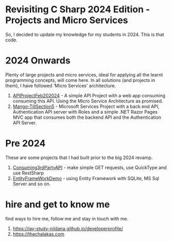 # Revisiting C Sharp 2024 Edition - Projects and Micro Services

So, I decided to update my knowledge for my students in 2024. This is that code.

# 2024 Onwards

Plenty of large projects and micro services, ideal for applying all the learnt programming concepts, will come here. In all solutions (and projects in them), I have followed 'Micro Services' architecture.

1. [APIProjectFeb202024](APIProjectFeb202024) - A simple API Project with a web app consuming consuming this API. Using the Micro Service Architecture as promised.
1. [Mango-TillSection5](Mango-TillSection5) - Microsoft Services Project with a back end API, Authentication API server with Roles and a simple .NET Razor Pages MVC app that consumes both the backend API and the Authentication API Server. 

# Pre 2024

These are some projects that I had built prior to the big 2024 revamp.

1. [Consuming3rdPartyAPI](Consuming3rdPartyAPI) - make simple GET requests, use QuickType and use RestSharp
1. [EntityFrameWorkDemo](EntityFrameWorkDemo) - using Entity Framework with SQLite, MS Sql Server and so on.

# hire and get to know me

find ways to hire me, follow me and stay in touch with me.

1. https://jay-study-nildana.github.io/developerprofile/
1. https://thechalakas.com
